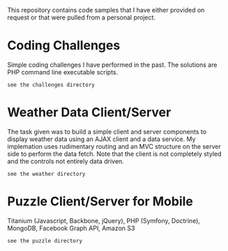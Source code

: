 This repository contains code samples that I have either provided on request or that were pulled from a personal project. 

Coding Challenges
=================
Simple coding challenges I have performed in the past.  The solutions are PHP command line executable scripts.

    see the challenges directory

Weather Data Client/Server
==========================
The task given was to build a simple client and server components to display weather data using an AJAX client and a 
data service.  My implemation uses rudimentary routing and an MVC structure on the server side to perform the data
fetch.  Note that the client is not completely styled and the controls not entirely data driven.  

    see the weather directory
    
Puzzle Client/Server for Mobile
===============================
Titanium (Javascript, Backbone, jQuery), PHP (Symfony, Doctrine), MongoDB, Facebook Graph API, Amazon S3

    see the puzzle directory
    
    
    
    

